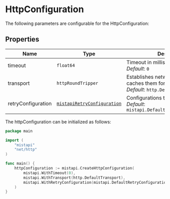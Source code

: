 
# HttpConfiguration

The following parameters are configurable for the HttpConfiguration:

## Properties

| Name | Type | Description | Setter | Getter |
|  --- | --- | --- | --- | --- |
| timeout | `float64` | Timeout in milliseconds.<br>*Default*: `0` | `WithTimeout` | `Timeout()` |
| transport | `httpRoundTripper` | Establishes network connection and caches them for reuse.<br>*Default*: `http.DefaultTransport` | `WithTransport` | `Transport()` |
| retryConfiguration | [`mistapiRetryConfiguration`](../doc/retry-configuration.md) | Configurations to retry requests.<br>*Default*: `mistapi.DefaultRetryConfiguration()` | `WithRetryConfiguration` | `RetryConfiguration()` |

The httpConfiguration can be initialized as follows:

```go
package main

import (
    "mistapi"
    "net/http"
)

func main() {
    httpConfiguration := mistapi.CreateHttpConfiguration(
        mistapi.WithTimeout(0),
        mistapi.WithTransport(http.DefaultTransport),
        mistapi.WithRetryConfiguration(mistapi.DefaultRetryConfiguration()),
    )
}
```

